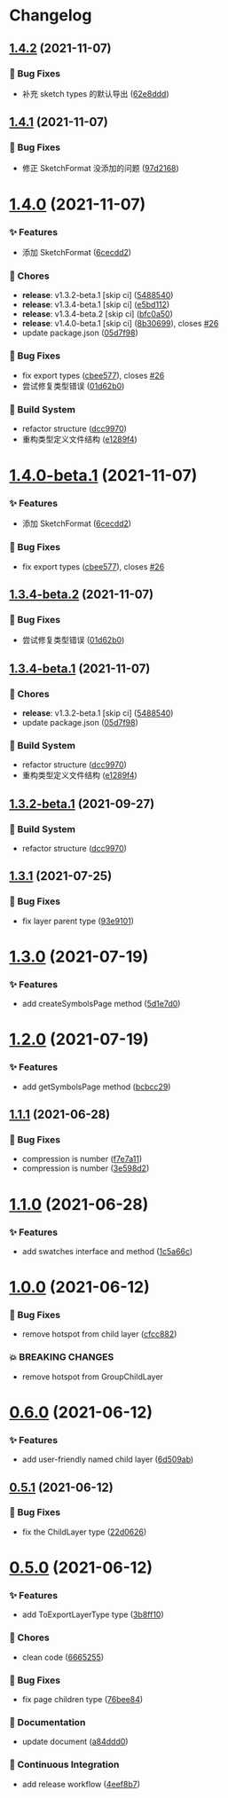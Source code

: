 # Changelog

## [1.4.2](https://github.com/sketch-community/sketch-types/compare/v1.4.1...v1.4.2) (2021-11-07)


### 🐛 Bug Fixes

* 补充 sketch types 的默认导出 ([62e8ddd](https://github.com/sketch-community/sketch-types/commit/62e8ddd))

## [1.4.1](https://github.com/sketch-community/sketch-types/compare/v1.4.0...v1.4.1) (2021-11-07)


### 🐛 Bug Fixes

* 修正 SketchFormat 没添加的问题 ([97d2168](https://github.com/sketch-community/sketch-types/commit/97d2168))

# [1.4.0](https://github.com/sketch-community/sketch-types/compare/v1.3.3...v1.4.0) (2021-11-07)


### ✨ Features

* 添加 SketchFormat ([6cecdd2](https://github.com/sketch-community/sketch-types/commit/6cecdd2))


### 🎫 Chores

* **release**: v1.3.2-beta.1 [skip ci] ([5488540](https://github.com/sketch-community/sketch-types/commit/5488540))
* **release**: v1.3.4-beta.1 [skip ci] ([e5bd112](https://github.com/sketch-community/sketch-types/commit/e5bd112))
* **release**: v1.3.4-beta.2 [skip ci] ([bfc0a50](https://github.com/sketch-community/sketch-types/commit/bfc0a50))
* **release**: v1.4.0-beta.1 [skip ci] ([8b30699](https://github.com/sketch-community/sketch-types/commit/8b30699)), closes [#26](https://github.com/sketch-community/sketch-types/issues/26)
* update package.json ([05d7f98](https://github.com/sketch-community/sketch-types/commit/05d7f98))


### 🐛 Bug Fixes

* fix export types ([cbee577](https://github.com/sketch-community/sketch-types/commit/cbee577)), closes [#26](https://github.com/sketch-community/sketch-types/issues/26)
* 尝试修复类型错误 ([01d62b0](https://github.com/sketch-community/sketch-types/commit/01d62b0))


### 👷 Build System

* refactor structure ([dcc9970](https://github.com/sketch-community/sketch-types/commit/dcc9970))
* 重构类型定义文件结构 ([e1289f4](https://github.com/sketch-community/sketch-types/commit/e1289f4))

# [1.4.0-beta.1](https://github.com/sketch-community/sketch-types/compare/v1.3.4-beta.2...v1.4.0-beta.1) (2021-11-07)


### ✨ Features

* 添加 SketchFormat ([6cecdd2](https://github.com/sketch-community/sketch-types/commit/6cecdd2))


### 🐛 Bug Fixes

* fix export types ([cbee577](https://github.com/sketch-community/sketch-types/commit/cbee577)), closes [#26](https://github.com/sketch-community/sketch-types/issues/26)

## [1.3.4-beta.2](https://github.com/sketch-community/sketch-types/compare/v1.3.4-beta.1...v1.3.4-beta.2) (2021-11-07)


### 🐛 Bug Fixes

* 尝试修复类型错误 ([01d62b0](https://github.com/sketch-community/sketch-types/commit/01d62b0))

## [1.3.4-beta.1](https://github.com/sketch-community/sketch-types/compare/v1.3.3...v1.3.4-beta.1) (2021-11-07)


### 🎫 Chores

* **release**: v1.3.2-beta.1 [skip ci] ([5488540](https://github.com/sketch-community/sketch-types/commit/5488540))
* update package.json ([05d7f98](https://github.com/sketch-community/sketch-types/commit/05d7f98))


### 👷 Build System

* refactor structure ([dcc9970](https://github.com/sketch-community/sketch-types/commit/dcc9970))
* 重构类型定义文件结构 ([e1289f4](https://github.com/sketch-community/sketch-types/commit/e1289f4))

## [1.3.2-beta.1](https://github.com/sketch-community/sketch-types/compare/v1.3.1...v1.3.2-beta.1) (2021-09-27)


### 👷 Build System

* refactor structure ([dcc9970](https://github.com/sketch-community/sketch-types/commit/dcc9970))

## [1.3.1](https://github.com/sketch-community/sketch-types/compare/v1.3.0...v1.3.1) (2021-07-25)


### 🐛 Bug Fixes

* fix layer parent type ([93e9101](https://github.com/sketch-community/sketch-types/commit/93e9101))

# [1.3.0](https://github.com/sketch-community/sketch-types/compare/v1.2.0...v1.3.0) (2021-07-19)


### ✨ Features

* add createSymbolsPage method ([5d1e7d0](https://github.com/sketch-community/sketch-types/commit/5d1e7d0))

# [1.2.0](https://github.com/sketch-community/sketch-types/compare/v1.1.1...v1.2.0) (2021-07-19)


### ✨ Features

* add getSymbolsPage method ([bcbcc29](https://github.com/sketch-community/sketch-types/commit/bcbcc29))

## [1.1.1](https://github.com/sketch-community/sketch-types/compare/v1.1.0...v1.1.1) (2021-06-28)


### 🐛 Bug Fixes

* compression is number ([f7e7a11](https://github.com/sketch-community/sketch-types/commit/f7e7a11))
* compression is number ([3e598d2](https://github.com/sketch-community/sketch-types/commit/3e598d2))

# [1.1.0](https://github.com/sketch-community/sketch-types/compare/v1.0.0...v1.1.0) (2021-06-28)


### ✨ Features

* add swatches interface and method ([1c5a66c](https://github.com/sketch-community/sketch-types/commit/1c5a66c))

# [1.0.0](https://github.com/sketch-community/sketch-types/compare/v0.6.0...v1.0.0) (2021-06-12)


### 🐛 Bug Fixes

* remove hotspot from child layer ([cfcc882](https://github.com/sketch-community/sketch-types/commit/cfcc882))


### 💥 BREAKING CHANGES

* remove hotspot from GroupChildLayer

# [0.6.0](https://github.com/sketch-community/sketch-types/compare/v0.5.1...v0.6.0) (2021-06-12)


### ✨ Features

* add user-friendly named child layer ([6d509ab](https://github.com/sketch-community/sketch-types/commit/6d509ab))

## [0.5.1](https://github.com/sketch-community/sketch-types/compare/v0.5.0...v0.5.1) (2021-06-12)


### 🐛 Bug Fixes

* fix the ChildLayer type ([22d0626](https://github.com/sketch-community/sketch-types/commit/22d0626))

# [0.5.0](https://github.com/sketch-community/sketch-types/compare/v0.4.1...v0.5.0) (2021-06-12)


### ✨ Features

* add ToExportLayerType type ([3b8ff10](https://github.com/sketch-community/sketch-types/commit/3b8ff10))


### 🎫 Chores

* clean code ([6665255](https://github.com/sketch-community/sketch-types/commit/6665255))


### 🐛 Bug Fixes

* fix page children type ([76bee84](https://github.com/sketch-community/sketch-types/commit/76bee84))


### 📝 Documentation

* update document ([a84ddd0](https://github.com/sketch-community/sketch-types/commit/a84ddd0))


### 🔧 Continuous Integration

* add release workflow ([4eef8b7](https://github.com/sketch-community/sketch-types/commit/4eef8b7))
